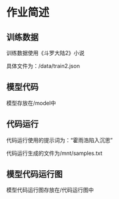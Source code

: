# 作业简述
## 训练数据
训练数据使用《斗罗大陆2》小说

具体文件为：/data/train2.json

## 模型代码
模型存放在/model中

## 代码运行
代码运行使用的提示词为：“霍雨浩陷入沉思”

代码运行生成的文件为/mnt/samples.txt

## 模型代码运行图
模型代码运行图存放在/代码运行图中
